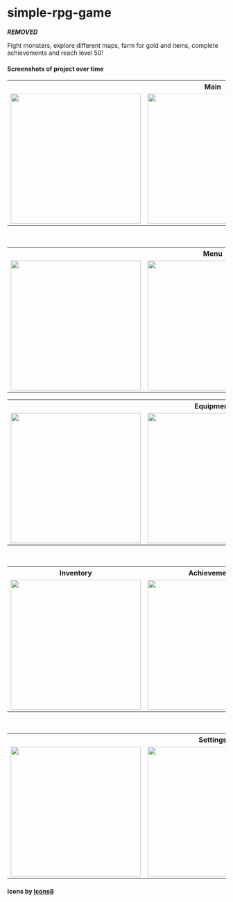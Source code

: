 # simple-rpg-game
***REMOVED***

Fight monsters, explore different maps, farm for gold and items, complete achievements and reach level 50!

#### Screenshots of project over time

<table style="width:100%">
  <tr>
    <th colspan="3">Main</th>
  </tr>
  <tr>
    <td><img src="https://user-images.githubusercontent.com/28032670/111060610-2ba5fc00-84d9-11eb-8a27-c4dd8333de88.png" width="300"></td>
    <td><img src="https://user-images.githubusercontent.com/28032670/111060774-6197b000-84da-11eb-860a-7d8fccd1fe94.png" width="300"></td>
    <td><img src="https://user-images.githubusercontent.com/28032670/111061486-96a60180-84de-11eb-86d5-ee080b28e80f.png" width="300"></td>
  </tr>
</table>
<br/>
<table style="width:100%">
  <tr>
    <th colspan="3">Menu</th>
  </tr>
  <tr>
    <td><img src="https://user-images.githubusercontent.com/28032670/111061936-d1109e00-84e0-11eb-8ef3-615539552e2d.png" width="300"></td>
    <td><img src="https://user-images.githubusercontent.com/28032670/111061939-d40b8e80-84e0-11eb-81c1-054fa06c865c.png" width="300"></td>
    <td><img src="https://user-images.githubusercontent.com/28032670/111061941-d66de880-84e0-11eb-948e-37bfd340b23b.png" width="300"></td>
  </tr>
</table>
<table style="width:100%">
  <tr>
    <th colspan="3">Equipment</th>
  </tr>
  <tr>
    <td><img src="https://user-images.githubusercontent.com/28032670/111061963-01583c80-84e1-11eb-8f4f-42cc4b002a91.png" width="300"></td>
    <td><img src="https://user-images.githubusercontent.com/28032670/111061964-02896980-84e1-11eb-8591-fb2de22c1d93.png" width="300"></td>
    <td><img src="https://user-images.githubusercontent.com/28032670/111061965-02896980-84e1-11eb-9a35-2e613f8215e0.png" width="300"></td>
  </tr>
</table>
<br/>
<table style="width:100%">
  <tr>
    <th>Inventory</th>
    <th>Achievements</th>
    <th>Shop</th>
  </tr>
  <tr>
    <td><img src="https://user-images.githubusercontent.com/28032670/111061983-1e8d0b00-84e1-11eb-91f2-6f8cdef6bc14.png" width="300"></td>
    <td><img src="https://user-images.githubusercontent.com/28032670/111062019-5a27d500-84e1-11eb-850c-6dce58031907.png" width="300"></td>
    <td><img src="https://user-images.githubusercontent.com/28032670/111062057-9d824380-84e1-11eb-8c04-3c51e03eda2d.png" width="300"></td>
  </tr>
</table>
<br/>
<table style="width:100%">
  <tr>
    <th colspan="3">Settings</th>
  </tr>
  <tr>
    <td><img src="https://user-images.githubusercontent.com/28032670/111062072-b7238b00-84e1-11eb-9b40-5811a24e7083.png" width="300"></td>
    <td><img src="https://user-images.githubusercontent.com/28032670/111062074-b854b800-84e1-11eb-96f8-6170ca8aa045.png" width="300"></td>
    <td><img src="https://user-images.githubusercontent.com/28032670/111062075-b854b800-84e1-11eb-8096-1fe1eb303434.png" width="300"></td>
  </tr>
</table>

#### Icons by <a href="https://icons8.com">Icons8</a>
